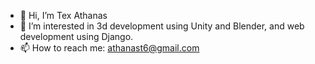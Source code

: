 - 👋 Hi, I’m Tex Athanas
- 👀 I’m interested in 3d development using Unity and Blender, and web development using Django.
- 📫 How to reach me: athanast6@gmail.com

<!---
athanast6/athanast6 is a ✨ special ✨ repository because its `README.md` (this file) appears on your GitHub profile.
You can click the Preview link to take a look at your changes.
--->

